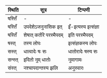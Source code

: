 | स्थिति | सूत्र | टिप्पणी |
| ----- | ------- | ------ |
| षस्तिँ | - | - |
| षस्तिँ | उपदेशेऽजनुनासिक इत् | इँ-इत्यस्य इत्संज्ञा |
| षस्तिँ | शेषात् कर्तरि परस्मैपदम् | इति परस्मैपदम् |
| षस्त् | तस्य लोपः | इत्संज्ञकस्य लोपः |
| सस्त् | धात्वादेः षः सः | धातोरादेः षस्य सः |
| सन्स्त् | इदितो नुम् धातोः | नुमागामः |
| संस्त् | नश्चापदान्तस्य झलि | अनुस्वारः |
